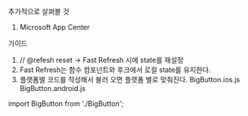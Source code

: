 추가적으로 살펴볼 것
1. Microsoft App Center
  

가이드

1. // @refesh reset -> Fast Refresh 시에 state를 재설정
2. Fast Refresh는 함수 컴포넌트와 후크에서 로컬 state를 유지한다.
3. 플랫폼별 코드를 작성해서 불러 오면 플랫폼 별로 맞춰진다.
BigButton.ios.js
BigButton.android.js

import BigButton from './BigButton';